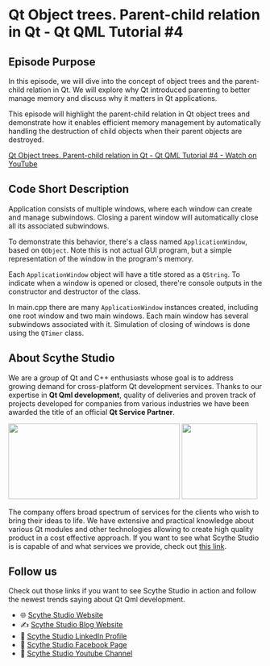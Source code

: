 # Qt Object trees. Parent-child relation in Qt - Qt QML Tutorial #4

## Episode Purpose
In this episode, we will dive into the concept of object trees and the parent-child relation in Qt. We will explore why Qt introduced parenting to better manage memory and discuss why it matters in Qt applications. 

This episode will highlight the parent-child relation in Qt object trees and demonstrate how it enables efficient memory management by automatically handling the destruction of child objects when their parent objects are destroyed.

[Qt Object trees. Parent-child relation in Qt - Qt QML Tutorial #4 - Watch on YouTube](https://www.youtube.com/watch?v=t7GMM-wp1ec&list=PLP7UmEJ9z4mpi0JXcPS0VRK-7eFAfROZI&index=5)

## Code Short Description
Application consists of multiple windows, where each window can create and manage subwindows. Closing a parent window will automatically close all its associated subwindows.

To demonstrate this behavior, there's a class named `ApplicationWindow`, based on `QObject`. Note this is not actual GUI program, but a simple representation of the window in the program's memory.

Each `ApplicationWindow` object will have a title stored as a `QString`. To indicate when a window is opened or closed, there're console outputs in the constructor and destructor of the class.

In main.cpp there are many `ApplicationWindow` instances created, including one root window and two main windows. Each main window has several subwindows associated with it. Simulation of closing of windows is done using the `QTimer` class.

## About Scythe Studio
We are a group of Qt and C++ enthusiasts whose goal is to address growing demand for cross-platform Qt development services. Thanks to our expertise in **Qt Qml development**, quality of deliveries and proven track of projects developed for companies from various industries we have been awarded the title of an official **Qt Service Partner**.

<span> 
<a href="https://scythe-studio.com"><img width="340" height="150" src="https://user-images.githubusercontent.com/45963332/221174257-c1e1a9d9-0efa-4b25-996b-4b364ccb325c.svg"></a>
<a href="https://clutch.co/profile/scythe-studio"><img height="150" width="150" src="https://user-images.githubusercontent.com/45963332/221174280-99b32a1d-7418-4a49-bcea-6927639cf557.png"></a>
</span>

The company offers broad spectrum of services for the clients who wish to bring their ideas to life. We have extensive and practical knowledge about various Qt modules and other technologies allowing to create high quality product in a cost effective approach. If you want to see what Scythe Studio is is capable of and what services we provide, check out [this link](https://scythe-studio.com/en/services).

## Follow us

Check out those links if you want to see Scythe Studio in action and follow the newest trends saying about Qt Qml development.

* 🌐 [Scythe Studio Website](https://scythe-studio.com/en/)
* ✍️  [Scythe Studio Blog Website](https://scythe-studio.com/en/blog)
* 👔 [Scythe Studio LinkedIn Profile](https://www.linkedin.com/company/scythestudio/mycompany/)
* 👔 [Scythe Studio Facebook Page](https://www.facebook.com/ScytheStudiio)
* 🎥 [Scythe Studio Youtube Channel](https://www.youtube.com/channel/UCf4OHosddUYcfmLuGU9e-SQ/featured)